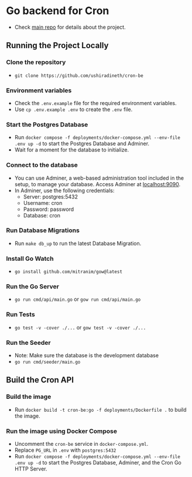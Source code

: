# Go backend for Cron

- Check [main repo](https://github.com/ushiradineth/cron) for details about the project.

## Running the Project Locally

### Clone the repository

- `git clone https://github.com/ushiradineth/cron-be`

### Environment variables

- Check the `.env.example` file for the required environment variables.
- Use `cp .env.example .env` to create the `.env` file.

### Start the Postgres Database

- Run `docker compose -f deployments/docker-compose.yml --env-file .env up -d` to start the Postgres Database and Adminer.
- Wait for a moment for the database to initialize.

### Connect to the database

- You can use Adminer, a web-based administration tool included in the setup, to manage your database. Access Adminer at [localhost:9090](http://localhost:9090).
- In Adminer, use the following credentials:
  - Server: postgres:5432
  - Username: cron
  - Password: password
  - Database: cron

### Run Database Migrations

- Run `make db_up` to run the latest Database Migration.

### Install Go Watch

- `go install github.com/mitranim/gow@latest`

### Run the Go Server

- `go run cmd/api/main.go` or `gow run cmd/api/main.go`

### Run Tests

- `go test -v -cover ./...` or `gow test -v -cover ./...`

### Run the Seeder

- Note: Make sure the database is the development database
- `go run cmd/seeder/main.go`

## Build the Cron API

### Build the image

- Run `docker build -t cron-be:go -f deployments/Dockerfile .` to build the image.

### Run the image using Docker Compose

- Uncomment the `cron-be` service in `docker-compose.yml`.
- Replace `PG_URL` in `.env` with `postgres:5432`
- Run `docker compose -f deployments/docker-compose.yml --env-file .env up -d` to start the Postgres Database, Adminer, and the Cron Go HTTP Server.
